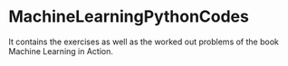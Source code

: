 # MachineLearningPythonCodes
It contains the exercises as well as the worked out problems of the book Machine Learning in Action.
